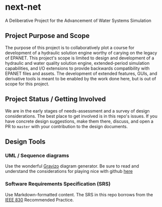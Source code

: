 # next-net
A Deliberative Project for the Advancement of Water Systems Simulation

## Project Purpose and Scope
The purpose of this project is to collaboratively plot a course for development of a hydraulic solution engine worthy of carying on the legacy of EPANET. This project's scope is limited to design and development of a hydraulic and water quality solution engine, extended-period simulation capabilities, and I/O extensions to provide backwards compatibility with EPANET files and assets. The development of extended features, GUIs, and derivative tools is meant to be enabled by the work done here, but is out of scope for this project.

## Project Status / Getting Involved
We are in the early stages of needs-assessment and a survey of design considerations. The best place to get involved is in this repo's issues. If you have concrete design suggestions, make them there, discuss, and open a PR to `master` with your contribution to the design documents.

## Design Tools

### UML / Sequence diagrams
Use the wonderful [Gravizo](http://www.gravizo.com) diagram generator. Be sure to read and understand the considerations for playing nice with github [here](https://github.com/TLmaK0/gravizo)

### Software Requirements Specification (SRS)
Use Markdown-formatted content. The SRS in this repo borrows from the [IEEE 830](http://standards.ieee.org/findstds/standard/830-1998.html) Recommended Practice.
